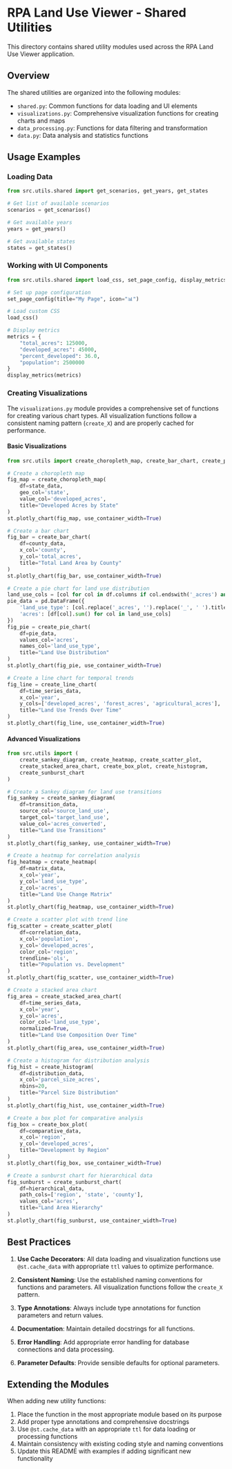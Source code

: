 # RPA Land Use Viewer - Shared Utilities

This directory contains shared utility modules used across the RPA Land Use Viewer application.

## Overview

The shared utilities are organized into the following modules:

- `shared.py`: Common functions for data loading and UI elements
- `visualizations.py`: Comprehensive visualization functions for creating charts and maps
- `data_processing.py`: Functions for data filtering and transformation
- `data.py`: Data analysis and statistics functions

## Usage Examples

### Loading Data

```python
from src.utils.shared import get_scenarios, get_years, get_states

# Get list of available scenarios
scenarios = get_scenarios()

# Get available years 
years = get_years()

# Get available states
states = get_states()
```

### Working with UI Components

```python
from src.utils.shared import load_css, set_page_config, display_metrics

# Set up page configuration
set_page_config(title="My Page", icon="📊")

# Load custom CSS
load_css()

# Display metrics
metrics = {
    "total_acres": 125000,
    "developed_acres": 45000,
    "percent_developed": 36.0,
    "population": 2500000
}
display_metrics(metrics)
```

### Creating Visualizations

The `visualizations.py` module provides a comprehensive set of functions for creating various chart types. All visualization functions follow a consistent naming pattern (`create_X`) and are properly cached for performance.

#### Basic Visualizations

```python
from src.utils import create_choropleth_map, create_bar_chart, create_pie_chart, create_line_chart

# Create a choropleth map
fig_map = create_choropleth_map(
    df=state_data,
    geo_col='state',
    value_col='developed_acres',
    title="Developed Acres by State"
)
st.plotly_chart(fig_map, use_container_width=True)

# Create a bar chart
fig_bar = create_bar_chart(
    df=county_data,
    x_col='county',
    y_col='total_acres',
    title="Total Land Area by County"
)
st.plotly_chart(fig_bar, use_container_width=True)

# Create a pie chart for land use distribution
land_use_cols = [col for col in df.columns if col.endswith('_acres') and col != 'total_acres']
pie_data = pd.DataFrame({
    'land_use_type': [col.replace('_acres', '').replace('_', ' ').title() for col in land_use_cols],
    'acres': [df[col].sum() for col in land_use_cols]
})
fig_pie = create_pie_chart(
    df=pie_data,
    values_col='acres',
    names_col='land_use_type',
    title="Land Use Distribution"
)
st.plotly_chart(fig_pie, use_container_width=True)

# Create a line chart for temporal trends
fig_line = create_line_chart(
    df=time_series_data,
    x_col='year',
    y_cols=['developed_acres', 'forest_acres', 'agricultural_acres'],
    title="Land Use Trends Over Time"
)
st.plotly_chart(fig_line, use_container_width=True)
```

#### Advanced Visualizations

```python
from src.utils import (
    create_sankey_diagram, create_heatmap, create_scatter_plot,
    create_stacked_area_chart, create_box_plot, create_histogram,
    create_sunburst_chart
)

# Create a Sankey diagram for land use transitions
fig_sankey = create_sankey_diagram(
    df=transition_data,
    source_col='source_land_use',
    target_col='target_land_use',
    value_col='acres_converted',
    title="Land Use Transitions"
)
st.plotly_chart(fig_sankey, use_container_width=True)

# Create a heatmap for correlation analysis
fig_heatmap = create_heatmap(
    df=matrix_data,
    x_col='year',
    y_col='land_use_type',
    z_col='acres',
    title="Land Use Change Matrix"
)
st.plotly_chart(fig_heatmap, use_container_width=True)

# Create a scatter plot with trend line
fig_scatter = create_scatter_plot(
    df=correlation_data,
    x_col='population',
    y_col='developed_acres',
    color_col='region',
    trendline='ols',
    title="Population vs. Development"
)
st.plotly_chart(fig_scatter, use_container_width=True)

# Create a stacked area chart
fig_area = create_stacked_area_chart(
    df=time_series_data,
    x_col='year',
    y_col='acres',
    color_col='land_use_type',
    normalized=True,
    title="Land Use Composition Over Time"
)
st.plotly_chart(fig_area, use_container_width=True)

# Create a histogram for distribution analysis
fig_hist = create_histogram(
    df=distribution_data,
    x_col='parcel_size_acres',
    nbins=20,
    title="Parcel Size Distribution"
)
st.plotly_chart(fig_hist, use_container_width=True)

# Create a box plot for comparative analysis
fig_box = create_box_plot(
    df=comparative_data,
    x_col='region',
    y_col='developed_acres',
    title="Development by Region"
)
st.plotly_chart(fig_box, use_container_width=True)

# Create a sunburst chart for hierarchical data
fig_sunburst = create_sunburst_chart(
    df=hierarchical_data,
    path_cols=['region', 'state', 'county'],
    values_col='acres',
    title="Land Area Hierarchy"
)
st.plotly_chart(fig_sunburst, use_container_width=True)
```

## Best Practices

1. **Use Cache Decorators**: All data loading and visualization functions use `@st.cache_data` with appropriate `ttl` values to optimize performance.

2. **Consistent Naming**: Use the established naming conventions for functions and parameters. All visualization functions follow the `create_X` pattern.

3. **Type Annotations**: Always include type annotations for function parameters and return values.

4. **Documentation**: Maintain detailed docstrings for all functions.

5. **Error Handling**: Add appropriate error handling for database connections and data processing.

6. **Parameter Defaults**: Provide sensible defaults for optional parameters.

## Extending the Modules

When adding new utility functions:

1. Place the function in the most appropriate module based on its purpose
2. Add proper type annotations and comprehensive docstrings
3. Use `@st.cache_data` with an appropriate `ttl` for data loading or processing functions
4. Maintain consistency with existing coding style and naming conventions
5. Update this README with examples if adding significant new functionality 